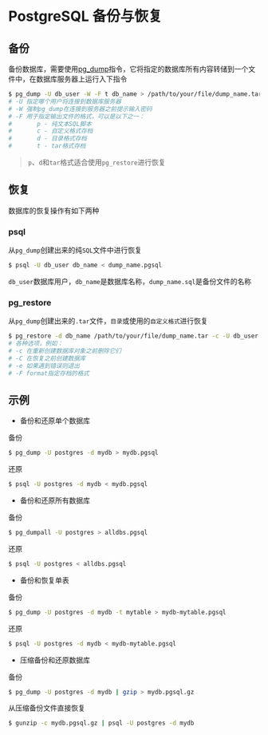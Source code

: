 # PostgreSQL 备份与恢复

## 备份

备份数据库，需要使用[pg_dump](https://www.postgresql.org/docs/current/backup-dump.html)指令，它将指定的数据库所有内容转储到一个文件中，在数据库服务器上运行入下指令

```bash
$ pg_dump -U db_user -W -F t db_name > /path/to/your/file/dump_name.tar
# -U 指定哪个用户将连接到数据库服务器
# -W 强制pg_dump在连接到服务器之前提示输入密码
# -F 用于指定输出文件的格式，可以是以下之一：
#       p - 纯文本SQL脚本
#       c - 自定义格式存档
#       d - 目录格式存档
#       t - tar格式存档
```

> `p`、`d`和`tar`格式适合使用`pg_restore`进行恢复

## 恢复

数据库的恢复操作有如下两种

### psql

从`pg_dump`创建出来的纯`SQL`文件中进行恢复

```bash
$ psql -U db_user db_name < dump_name.pgsql
```

`db_user`数据库用户，`db_name`是数据库名称，`dump_name.sql`是备份文件的名称

### pg_restore

从`pg_dump`创建出来的`.tar`文件，`目录`或使用的`自定义格式`进行恢复

```bash
$ pg_restore -d db_name /path/to/your/file/dump_name.tar -c -U db_user
# 各种选项，例如：
# -c 在重新创建数据库对象之前删除它们
# -C 在恢复之前创建数据库
# -e 如果遇到错误则退出
# -F format指定存档的格式
```

## 示例

- 备份和还原单个数据库

备份

```bash
$ pg_dump -U postgres -d mydb > mydb.pgsql
```

还原

```bash
$ psql -U postgres -d mydb < mydb.pgsql
```

- 备份和还原所有数据库

备份

```bash
$ pg_dumpall -U postgres > alldbs.pgsql
```

还原

```bash
$ psql -U postgres < alldbs.pgsql
```

- 备份和恢复单表

备份

```bash
$ pg_dump -U postgres -d mydb -t mytable > mydb-mytable.pgsql
```

还原

```bash
$ psql -U postgres -d mydb < mydb-mytable.pgsql
```

- 压缩备份和还原数据库

备份

```bash
$ pg_dump -U postgres -d mydb | gzip > mydb.pgsql.gz
```

从压缩备份文件直接恢复

```bash
$ gunzip -c mydb.pgsql.gz | psql -U postgres -d mydb
```
